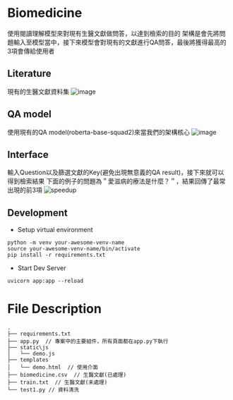 # Biomedicine

使用閱讀理解模型來對現有生醫文獻做問答，以達到檢索的目的
架構是會先將問題輸入至模型當中，接下來模型會對現有的文獻進行QA問答，最後將獲得最高的3項會傳給使用者

## Literature

現有的生醫文獻資料集
![image](https://user-images.githubusercontent.com/32485240/151514013-2b174049-f613-4d97-bd75-a8ec43d12d06.png)


## QA model

使用現有的QA model(roberta-base-squad2)來當我們的架構核心
![image](https://user-images.githubusercontent.com/32485240/151507995-0a5c9849-f009-49bc-b658-5c4c04d007b7.png)


## Interface

輸入Question以及篩選文獻的Key(避免出現無意義的QA result)，接下來就可以得到檢索結果
下面的例子的問題為＂愛滋病的療法是什麼？＂，結果回傳了最常出現的前3項
![speedup](https://user-images.githubusercontent.com/32485240/151507844-40ff2205-923b-407e-9e5c-04f2d4501b92.gif)


## Development
+ Setup virtual environment

```
python -m venv your-awesome-venv-name
source your-awesome-venv-name/bin/activate
pip install -r requirements.txt
```

+ Start Dev Server
```
uvicorn app:app --reload
```
# File Description
```
.
├── requirements.txt 
├── app.py  // 專案中的主要組件，所有頁面都在app.py下執行
├── static\js
│   └── demo.js
├── templates
│   └── demo.html  // 使用介面   
├── biomedicine.csv  // 生醫文獻(已處理)
├── train.txt  // 生醫文獻(未處理)
└── test1.py // 資料清洗
```

